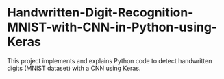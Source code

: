 # Handwritten-Digit-Recognition-MNIST-with-CNN-in-Python-using-Keras
This project implements and explains Python code to detect handwritten digits (MNIST dataset) with a CNN using Keras.  
